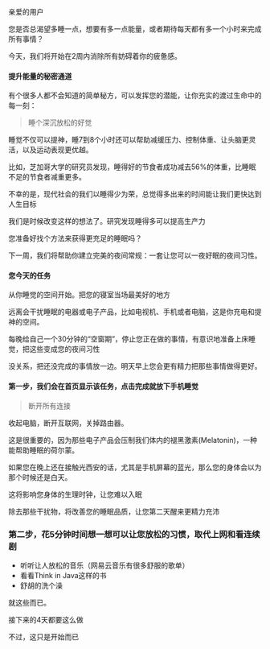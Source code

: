 亲爱的用户

您是否总渴望多睡一点，想要有多一点能量，或者期待每天都有多一个小时来完成所有事情？

今天，我们将开始在2周内消除所有妨碍着你的疲惫感。

#### 提升能量的秘密通道

有个很多人都不会知道的简单秘方，可以发挥您的潜能，让你充实的渡过生命中的每一刻：

> 睡个深沉放松的好觉

睡觉不仅可以提神，睡7到8个小时还可以帮助减缓压力、控制体重、让头脑更灵活，以及运动表现更优越。

比如，芝加哥大学的研究员发现，睡得好的节食者成功减去56%的体重，比睡眠不足的节食者减重更多。

不幸的是，现代社会的我们以睡得少为荣，总觉得多出来的时间能让我们更快达到人生目标

我们是时候改变这样的想法了。研究发现睡得多可以提高生产力

您准备好找个方法来获得更充足的睡眠吗？

下一周，我们将帮助你建立完美的夜间常规：一套让您可以一夜好眠的夜间习性。

#### 您今天的任务

从你睡觉的空间开始。把您的寝室当场最美好的地方

远离会干扰睡眠的电器或电子产品，比如电视机、手机或者电脑，这是你充电和提神的空间。

每晚给自己一个30分钟的“空窗期”，停止您正在做的事情，有意识地准备上床睡觉，把这些变成您的夜间习性

没关系，把还没完成的事情放一边。明天早上您会更有精力把那些事情做得更好。

#### 第一步，我们会在首页显示该任务，点击完成就放下手机睡觉

> 断开所有连接

收起电脑，断开互联网，关掉路由器。

这是很重要的，因为那些电子产品会压制我们体内的褪黑激素(Melatonin)，一种能帮助睡眠的荷尔蒙。

如果您在晚上还在接触光西安的话，尤其是手机屏幕的蓝光，那么您的身体会以为那个时候还是白天。

这将影响您身体的生理时钟，让您难以入眠

除去那些干扰物，将改善您的睡眠品质，让您第二天醒来更精力充沛

### 第二步，花5分钟时间想一想可以让您放松的习惯，取代上网和看连续剧

* 听听让人放松的音乐（网易云音乐有很多舒服的歌单）
* 看看Think in Java这样的书
* 舒胡的洗个澡

就这些而已。

接下来的4天都要这么做

不过，这只是开始而已
